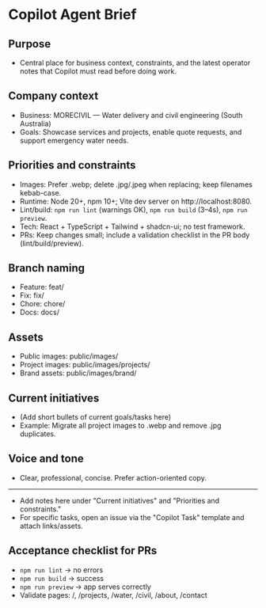 # Copilot Agent Brief

## Purpose
- Central place for business context, constraints, and the latest operator notes that Copilot must read before doing work.

## Company context
- Business: MORECIVIL — Water delivery and civil engineering (South Australia)
- Goals: Showcase services and projects, enable quote requests, and support emergency water needs.

## Priorities and constraints
- Images: Prefer .webp; delete .jpg/.jpeg when replacing; keep filenames kebab-case.
- Runtime: Node 20+, npm 10+; Vite dev server on http://localhost:8080.
- Lint/build: `npm run lint` (warnings OK), `npm run build` (3–4s), `npm run preview`.
- Tech: React + TypeScript + Tailwind + shadcn-ui; no test framework.
- PRs: Keep changes small; include a validation checklist in the PR body (lint/build/preview).

## Branch naming
- Feature: feat/<short-summary>
- Fix: fix/<short-summary>
- Chore: chore/<short-summary>
- Docs: docs/<short-summary>

## Assets
- Public images: public/images/
- Project images: public/images/projects/
- Brand assets: public/images/brand/

## Current initiatives
- (Add short bullets of current goals/tasks here)
- Example: Migrate all project images to .webp and remove .jpg duplicates.

## Voice and tone
- Clear, professional, concise. Prefer action-oriented copy.

---

- Add notes here under "Current initiatives" and "Priorities and constraints."
- For specific tasks, open an issue via the "Copilot Task" template and attach links/assets.

## Acceptance checklist for PRs
- `npm run lint` → no errors
- `npm run build` → success
- `npm run preview` → app serves correctly
- Validate pages: /, /projects, /water, /civil, /about, /contact